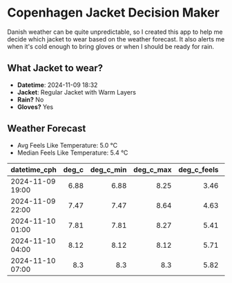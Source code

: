 
# Copenhagen Jacket Decision Maker

Danish weather can be quite unpredictable, so I created this app to help me decide which jacket to wear based on the weather forecast. 
It also alerts me when it's cold enough to bring gloves or when I should be ready for rain.

## What Jacket to wear?

- **Datetime**: 2024-11-09 18:32
- **Jacket**: Regular Jacket with Warm Layers
- **Rain?** No
- **Gloves?** Yes

## Weather Forecast
- Avg Feels Like Temperature: 5.0 °C
- Median Feels Like Temperature: 5.4 °C

| datetime_cph     |   deg_c |   deg_c_min |   deg_c_max |   deg_c_feels | weather   | wind   | rain   |
|:-----------------|--------:|------------:|------------:|--------------:|:----------|:-------|:-------|
| 2024-11-09 19:00 |    6.88 |        6.88 |        8.25 |          3.46 | Clouds    | Medium | None   |
| 2024-11-09 22:00 |    7.47 |        7.47 |        8.64 |          4.63 | Clouds    | Low    | None   |
| 2024-11-10 01:00 |    7.81 |        7.81 |        8.27 |          5.41 | Clouds    | Low    | None   |
| 2024-11-10 04:00 |    8.12 |        8.12 |        8.12 |          5.71 | Clouds    | Low    | None   |
| 2024-11-10 07:00 |    8.3  |        8.3  |        8.3  |          5.82 | Clouds    | Low    | None   |
        